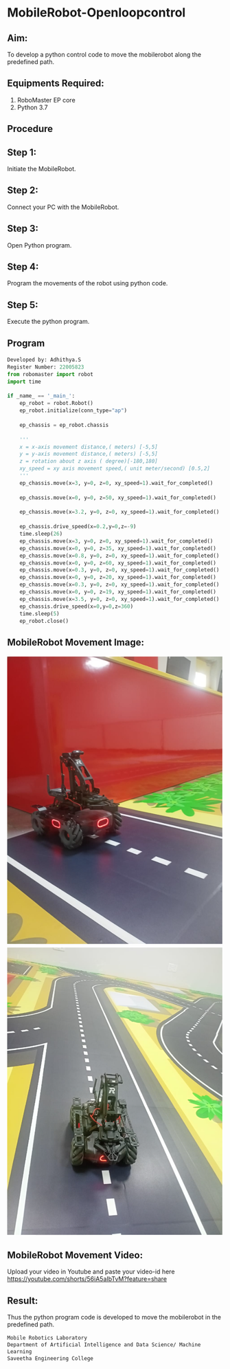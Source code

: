 # MobileRobot-Openloopcontrol
## Aim:

To develop a python control code to move the mobilerobot along the predefined path.

## Equipments Required:
1. RoboMaster EP core
2. Python 3.7

## Procedure

## Step 1:
Initiate the MobileRobot.
## Step 2:
Connect your PC with the MobileRobot.
## Step 3:
Open Python program.
## Step 4:
Program the movements of the robot using python code.
## Step 5:
Execute the python program.
## Program
```python
Developed by: Adhithya.S
Register Number: 22005823
from robomaster import robot
import time

if _name_ == '_main_':
    ep_robot = robot.Robot()
    ep_robot.initialize(conn_type="ap")

    ep_chassis = ep_robot.chassis

    '''
    x = x-axis movement distance,( meters) [-5,5]
    y = y-axis movement distance,( meters) [-5,5]
    z = rotation about z axis ( degree)[-180,180]
    xy_speed = xy axis movement speed,( unit meter/second) [0.5,2]
    '''
    ep_chassis.move(x=3, y=0, z=0, xy_speed=1).wait_for_completed()

    ep_chassis.move(x=0, y=0, z=50, xy_speed=1).wait_for_completed()

    ep_chassis.move(x=3.2, y=0, z=0, xy_speed=1).wait_for_completed()

    ep_chassis.drive_speed(x=0.2,y=0,z=-9)
    time.sleep(26)
    ep_chassis.move(x=3, y=0, z=0, xy_speed=1).wait_for_completed()
    ep_chassis.move(x=0, y=0, z=35, xy_speed=1).wait_for_completed()
    ep_chassis.move(x=0.8, y=0, z=0, xy_speed=1).wait_for_completed()
    ep_chassis.move(x=0, y=0, z=60, xy_speed=1).wait_for_completed()
    ep_chassis.move(x=0.3, y=0, z=0, xy_speed=1).wait_for_completed()
    ep_chassis.move(x=0, y=0, z=20, xy_speed=1).wait_for_completed()
    ep_chassis.move(x=0.3, y=0, z=0, xy_speed=1).wait_for_completed()
    ep_chassis.move(x=0, y=0, z=19, xy_speed=1).wait_for_completed()
    ep_chassis.move(x=3.5, y=0, z=0, xy_speed=1).wait_for_completed()
    ep_chassis.drive_speed(x=0,y=0,z=360)
    time.sleep(5)
    ep_robot.close()
```

## MobileRobot Movement Image:
![output](/filename17.png)
![output](/filename18.png)

## MobileRobot Movement Video:

Upload your video in Youtube and paste your video-id here
https://youtube.com/shorts/56iA5aIbTvM?feature=share
## Result:
Thus the python program code is developed to move the mobilerobot in the predefined path.


```
Mobile Robotics Laboratory
Department of Artificial Intelligence and Data Science/ Machine Learning
Saveetha Engineering College
```
